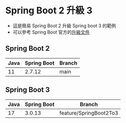 # Spring Boot 2 升級 3

- 這是簡易 Spring Boot 2 升級 Spring boot 3 的範例  
- 可以參考 Spring Boot 官方的[升級文件](https://github.com/spring-projects/spring-boot/wiki/Spring-Boot-3.0-Migration-Guide)

## Spring Boot 2

| Java | Spring Boot | Branch |
|---|---|---|
|  11 |  2.7.12  | main |

## Spring Boot 3

| Java | Spring Boot | Branch | 
|---|---|---|
|  17 |  3.0.13  | feature/SpringBoot2To3 |

